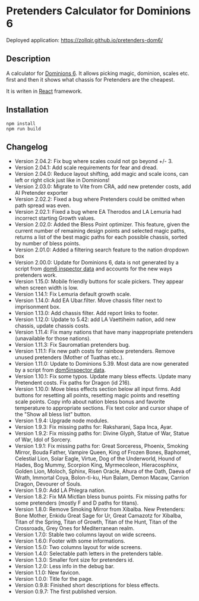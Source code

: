 # Pretenders Calculator for Dominions 6

Deployed application: https://zollqir.github.io/pretenders-dom6/

## Description

A calculator for [Dominions 6](http://www.illwinter.com/dom6/). It allows picking magic, dominion, scales etc. first and then it shows what chassis for Pretenders are the cheapest.

It is writen in [React](https://reactjs.org/) framework.

## Installation

```
npm install
npm run build
```

## Changelog
- Version 2.04.2: Fix bug where scales could not go beyond +/- 3.
- Version 2.04.1: Add scale requirements for fear and dread.
- Version 2.04.0: Reduce layout shifting, add magic and scale icons, can left or right click just like in Dominions!
- Version 2.03.0: Migrate to Vite from CRA, add new pretender costs, add AI Pretender exporter
- Version 2.02.2: Fixed a bug where Pretenders could be omitted when path spread was even.
- Version 2.02.1: Fixed a bug where EA Therodos and LA Lemuria had incorrect starting Growth values.
- Version 2.02.0: Added the Bless Point optimizer. This feature, given the current number of remaining design points and selected magic paths, returns a list of the best magic paths for each possible chassis, sorted by number of bless points.
- Version 2.01.0: Added a filtering search feature to the nation dropdown box
- Version 2.00.0: Update for Dominions 6, data is not generated by a script from [dom6 inspector data](https://github.com/larzm42/dom6inspector/tree/gh-pages/gamedata) and accounts for the new ways pretenders work.
- Version 1.15.0: Mobile friendly buttons for scale pickers. They appear when screen width is low.
- Version 1.14.1: Fix Lemuria default growth scale.
- Version 1.14.0: Add EA Ubar.filter. Move chassis filter next to imprisonment box.
- Version 1.13.0: Add chassis filter. Add report links to footer.
- Version 1.12.0: Update to 5.42: add LA Vaettiheim nation, add new chassis, update chassis costs.
- Version 1.11.4: Fix many nations that have many inappropriate pretenders (unavailable for those nations).
- Version 1.11.3: Fix Sauromatian pretenders bug.
- Version 1.11.1: Fix new path costs for rainbow pretenders. Remove unused pretenders (Mother of Tuathas etc.).
- Version 1.11.0: Update to Dominions 5.39. Most data are now generated by a script from [dom5inspector data](https://github.com/larzm42/dom5inspector/tree/gh-pages/gamedata).
- Version 1.10.1: Fix some typos. Update many bless effects. Update many Pretendent costs. Fix paths for Dragon (id 216).
- Version 1.10.0: Move bless effects section below all input firms. Add buttons for resetting all points, resetting magic points and resetting scale points. Copy info about nation bless bonus and favorite temperature to appropriate sections. Fix text color and cursor shape of the "Show all bless list" button.
- Version 1.9.4: Upgrade node modules.
- Version 1.9.3: Fix missing paths for: Raksharani, Sapa Inca, Ayar.
- Version 1.9.2: Fix missing paths for: Divine Glyph, Statue of War, Statue of War, Idol of Sorcery.
- Version 1.9.1: Fix missing paths for: Great Sorceress, Phoenix, Smoking Mirror, Bouda Father, Vampire Queen, King of Frozen Bones, Baphomet, Celestial Lion, Solar Eagle, Virtue, Dog of the Underworld, Hound of Hades, Bog Mummy, Scorpion King, Myrmecoleon, Hieracosphinx, Golden Lion, Moloch, Sphinx, Risen Oracle, Ahura of the Oath, Daeva of Wrath, Immortal Coya, Bolon-ti-ku, Hun Balam, Demon Macaw, Carrion Dragon, Devourer of Souls.
- Version 1.9.0: Add LA Phlegra nation.
- Version 1.8.2: Fix MA Mictlan bless bunus points. Fix missing paths for some pretenders (mostly F and D paths for titans).
- Version 1.8.0: Remove Smoking Mirror from Xibalba. New Pretenders: Bone Mother, Enkidu Great Sage for Ur, Great Camazotz for Xibalba, Titan of the Spring, Titan of Growth, Titan of the Hunt, Titan of the Crossroads, Grey Ones for Mediterranean realm.
- Version 1.7.0: Stable two columns layout on wide screens.
- Version 1.6.0: Footer with some informations.
- Version 1.5.0: Two columns layout for wide screens.
- Version 1.4.0: Selectable path letters in the pretenders table.
- Version 1.3.0: Smaller font size for pretenders id.
- Version 1.2.0: Less info in the debug bar.
- Version 1.1.0: New favicon.
- Version 1.0.0: Title for the page.
- Version 0.9.8: Finished short descriptions for bless effects.
- Version 0.9.7: The first published version.
